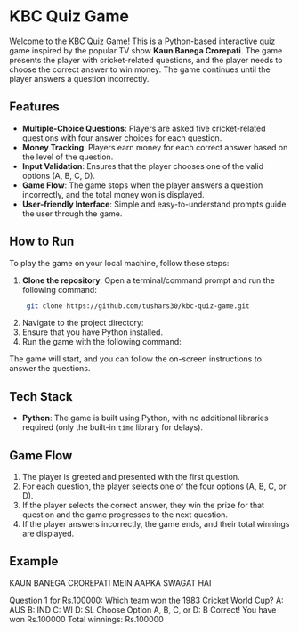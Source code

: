 # KBC Quiz Game

Welcome to the KBC Quiz Game! This is a Python-based interactive quiz game inspired by the popular TV show **Kaun Banega Crorepati**. The game presents the player with cricket-related questions, and the player needs to choose the correct answer to win money. The game continues until the player answers a question incorrectly.

## Features
- **Multiple-Choice Questions**: Players are asked five cricket-related questions with four answer choices for each question.
- **Money Tracking**: Players earn money for each correct answer based on the level of the question.
- **Input Validation**: Ensures that the player chooses one of the valid options (A, B, C, D).
- **Game Flow**: The game stops when the player answers a question incorrectly, and the total money won is displayed.
- **User-friendly Interface**: Simple and easy-to-understand prompts guide the user through the game.

## How to Run
To play the game on your local machine, follow these steps:

1. **Clone the repository**:
   Open a terminal/command prompt and run the following command:
   ```bash
    git clone https://github.com/tushars30/kbc-quiz-game.git

2. Navigate to the project directory:
3. Ensure that you have Python installed.
4. Run the game with the following command:


The game will start, and you can follow the on-screen instructions to answer the questions.

## Tech Stack
- **Python**: The game is built using Python, with no additional libraries required (only the built-in `time` library for delays).

## Game Flow
1. The player is greeted and presented with the first question.
2. For each question, the player selects one of the four options (A, B, C, or D).
3. If the player selects the correct answer, they win the prize for that question and the game progresses to the next question.
4. If the player answers incorrectly, the game ends, and their total winnings are displayed.

## Example
KAUN BANEGA CROREPATI MEIN AAPKA SWAGAT HAI 

Question 1 for Rs.100000:
Which team won the 1983 Cricket World Cup?
A: AUS    B: IND
C: WI    D: SL
Choose Option A, B, C, or D: B
Correct! You have won Rs.100000
Total winnings: Rs.100000

